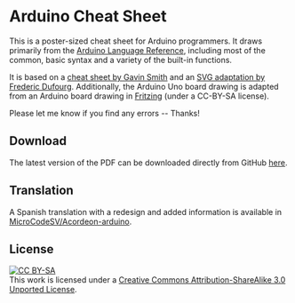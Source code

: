 Arduino Cheat Sheet
===================

This is a poster-sized cheat sheet for Arduino programmers.  It draws primarily from the [Arduino Language Reference](http://arduino.cc/en/Reference/HomePage), including most of the common, basic syntax and a variety of the built-in functions.

It is based on a [cheat sheet by Gavin Smith](http://sites.google.com/site/mechatronicsguy/arduinocheatsheet) and an [SVG adaptation by Frederic Dufourg](http://arduino.cc/forum/index.php/topic,7012.msg56273.html#msg56273).  Additionally, the Arduino Uno board drawing is adapted from an Arduino board drawing in [Fritzing](http://fritzing.org/) (under a CC-BY-SA license).

Please let me know if you find any errors -- Thanks!

Download
--------

The latest version of the PDF can be downloaded directly from GitHub [here](https://github.com/liffiton/Arduino-Cheat-Sheet/blob/master/Arduino%20Cheat%20Sheet.pdf?raw=true).

Translation
-----------

A Spanish translation with a redesign and added information is available in [MicroCodeSV/Acordeon-arduino](https://github.com/MicroCodeSV/Acordeon-arduino).

License
-------
[![CC BY-SA](http://i.creativecommons.org/l/by-sa/3.0/88x31.png)](http://creativecommons.org/licenses/by-sa/3.0/)  
This work is licensed under a [Creative Commons Attribution-ShareAlike 3.0 Unported License](http://creativecommons.org/licenses/by-sa/3.0/).
